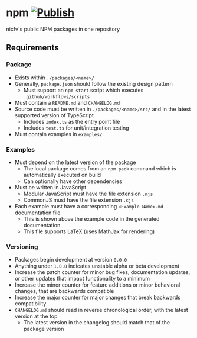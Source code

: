 # npm [![Publish](https://github.com/nicfv/npm/actions/workflows/publish.yml/badge.svg)](https://github.com/nicfv/npm/actions/workflows/publish.yml)
nicfv's public NPM packages in one repository

## Requirements
### Package
- Exists within `./packages/<name>/`
- Generally, `package.json` should follow the existing design pattern
    - Must support an `npm start` script which executes `.github/workflows/scripts`
- Must contain a `README.md` and `CHANGELOG.md`
- Source code must be written in `./packages/<name>/src/` and in the latest supported version of TypeScript
    - Includes `index.ts` as the entry point file
    - Includes `test.ts` for unit/integration testing
- Must contain examples in `examples/`

### Examples
- Must depend on the latest version of the package
    - The local package comes from an `npm pack` command which is automatically executed on build
    - Can optionally have other dependencies
- Must be written in JavaScript
    - Modular JavaScript must have the file extension `.mjs`
    - CommonJS must have the file extension `.cjs`
- Each example must have a corresponding `<Example Name>.md` documentation file
    - This is shown above the example code in the generated documentation
    - This file supports LaTeX (uses MathJax for rendering)

### Versioning
- Packages begin development at version `0.0.0`
- Anything under `1.0.0` indicates unstable alpha or beta development
- Increase the patch counter for minor bug fixes, documentation updates, or other updates that impact functionality to a minimum
- Increase the minor counter for feature additions or minor behavioral changes, that are backwards compatible
- Increase the major counter for major changes that break backwards compatibility
- `CHANGELOG.md` should read in reverse chronological order, with the latest version at the top
    - The latest version in the changelog should match that of the package version
